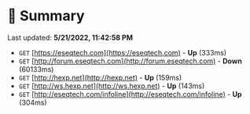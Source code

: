# 📖 Summary
Last updated: **5/21/2022, 11:42:58 PM**

- `GET` [https://eseqtech.com](https://eseqtech.com) - **Up** (333ms)
- `GET` [http://forum.eseqtech.com](http://forum.eseqtech.com) - **Down** (60133ms)
- `GET` [http://hexp.net](http://hexp.net) - **Up** (159ms)
- `GET` [http://ws.hexp.net](http://ws.hexp.net) - **Up** (143ms)
- `GET` [http://eseqtech.com/infoline](http://eseqtech.com/infoline) - **Up** (304ms)
